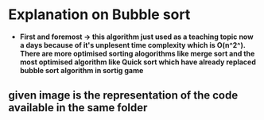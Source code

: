 # Explanation on Bubble sort
- **First and foremost -> this algorithm just used as a teaching topic now a days because of it's unplesent time complexity which is O(n^2^). There are more optimised sorting alogorithms like merge sort and the most optimised algorithm like Quick sort which have already replaced bubble sort algorithm in sortig game**

## given image is the representation of the code available in the same folder